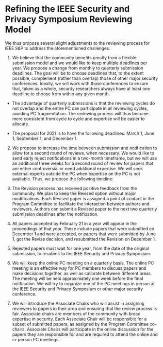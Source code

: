 # Refining the IEEE Security and Privacy Symposium Reviewing Model


We thus propose several slight adjustments to the reviewing process for IEEE S&P to address the aforementioned challenges.

1. We believe that the community benefits greatly from a flexible submission model and we would like to keep multiple deadlines per year. We propose a change from monthly to quarterly submission deadlines.  The goal will be to choose deadlines that, to the extent possible, complement (rather than overlap) those of other major security conferences.  Ideally, we will work with those conferences to ensure that, taken as a whole, security researchers always have at least one deadline to choose from within any given month.


  - The advantage of quarterly submissions is that the reviewing cycles do not overlap and the entire PC can participate in all reviewing cycles, avoiding PC fragmentation. The reviewing process will thus become more consistent from cycle to cycle and expertise will be easier to allocate.


  - The proposal for 2021 is to have the following deadlines: March 1, June 1, September 1, and December 1.


2. We propose to increase the time between submission and notification to allow for a second round of reviews, when necessary. We would like to send early reject notifications in a two-month timeframe, but we will use an additional three weeks for a second round of review for papers that are either controversial or need additional expertise. We will seek external experts outside the PC when expertise on the PC is not available. Thus, we propose the following timeline:


3. The Revision process has received positive feedback from the community. We plan to keep the Revised option without major modifications. Each Revised paper is assigned a point of contact in the Program Committee to facilitate the interaction between authors and reviewers. Authors can submit a Revised paper to the next two quarterly submission deadlines after the notification.


4. All papers accepted by February 21 in a year will appear in the proceedings of that year. These include papers that were submitted on December 1 and were accepted, or papers that were submitted by June 1, got the Revise decision, and resubmitted the Revision on December 1.

5. Rejected papers must wait for one year, from the date of the original submission, to resubmit to the IEEE Security and Privacy Symposium.

6. We will keep the online PC meeting on a quarterly basis. The online PC meeting is an effective way for PC members to discuss papers and make decisions together, as well as calibrate between different areas. The meeting will be held approximately one week  before the final notification. We will try to organize one of the PC meetings in person at the IEEE Security and Privacy Symposium or other major security conference.

7. We will introduce the Associate Chairs who will assist in assigning reviewers to papers in their area and ensuring that the review process is fair. Associate chairs are members of the community with broad expertise in security. Each Associate Chair will be responsible for a subset of submitted papers, as assigned by the Program Committee co-chairs. Associate Chairs will participate in the online discussion for the papers they are responsible for and are required to attend the online and in-person PC meetings.
